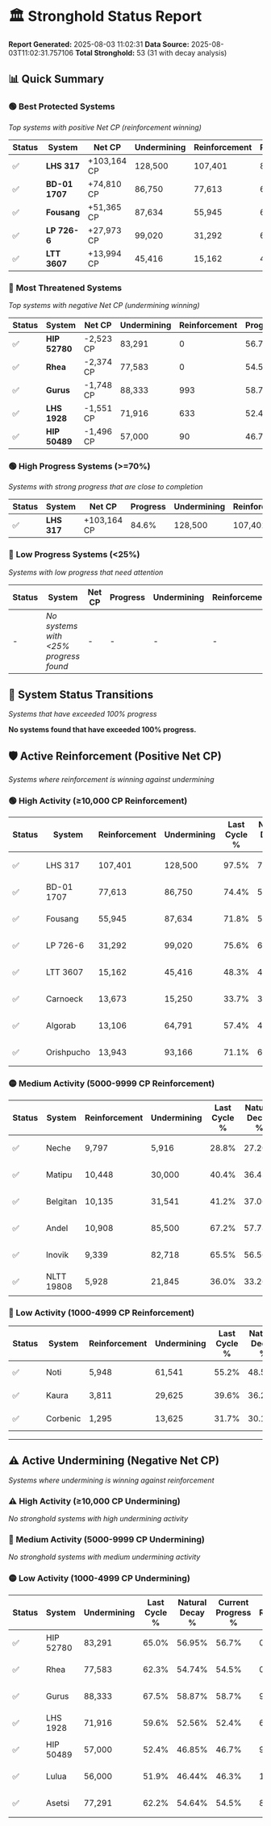 # 🏛️ Stronghold Status Report

**Report Generated:** 2025-08-03 11:02:31
**Data Source:** 2025-08-03T11:02:31.757106
**Total Stronghold:** 53 (31 with decay analysis)

## 📊 Quick Summary

### 🟢 **Best Protected Systems**
*Top systems with positive Net CP (reinforcement winning)*

| Status | System | Net CP | Undermining | Reinforcement | Progress |
|--------|--------|--------|-------------|---------------|----------|
| ✅ | **LHS 317** | +103,164 CP | 128,500 | 107,401 | 84.6% |
| ✅ | **BD-01 1707** | +74,810 CP | 86,750 | 77,613 | 65.7% |
| ✅ | **Fousang** | +51,365 CP | 87,634 | 55,945 | 63.0% |
| ✅ | **LP 726-6** | +27,973 CP | 99,020 | 31,292 | 65.7% |
| ✅ | **LTT 3607** | +13,994 CP | 45,416 | 15,162 | 43.8% |

### 🔴 **Most Threatened Systems**
*Top systems with negative Net CP (undermining winning)*

| Status | System | Net CP | Undermining | Reinforcement | Progress |
|--------|--------|--------|-------------|---------------|----------|
| ✅ | **HIP 52780** | -2,523 CP | 83,291 | 0 | 56.7% |
| ✅ | **Rhea** | -2,374 CP | 77,583 | 0 | 54.5% |
| ✅ | **Gurus** | -1,748 CP | 88,333 | 993 | 58.7% |
| ✅ | **LHS 1928** | -1,551 CP | 71,916 | 633 | 52.4% |
| ✅ | **HIP 50489** | -1,496 CP | 57,000 | 90 | 46.7% |

### 🟢 **High Progress Systems (>=70%)**
*Systems with strong progress that are close to completion*

| Status | System | Net CP | Progress | Undermining | Reinforcement |
|--------|--------|--------|----------|-------------|---------------|
| ✅ | **LHS 317** | +103,164 CP | 84.6% | 128,500 | 107,401 |

### 🔴 **Low Progress Systems (<25%)**
*Systems with low progress that need attention*

| Status | System | Net CP | Progress | Undermining | Reinforcement |
|--------|--------|--------|----------|-------------|---------------|
| - | *No systems with <25% progress found* | - | - | - | - |
## 🔄 System Status Transitions
*Systems that have exceeded 100% progress*

**No systems found that have exceeded 100% progress.**

## 🛡️ Active Reinforcement (Positive Net CP)
*Systems where reinforcement is winning against undermining*

### 🟢 High Activity (≥10,000 CP Reinforcement)

| Status | System | Reinforcement | Undermining | Last Cycle % | Natural Decay % | Current Progress % | Current CP | Net CP | Activity |
|--------|--------|---------------|-------------|--------------|-----------------|-------------------|------------|--------|----------|
| ✅ | LHS 317 | 107,401 | 128,500 | 97.5% | 74.28% | 84.6% | 846,000 | +103,164 | 🟢 High Reinforcement |
| ✅ | BD-01 1707 | 77,613 | 86,750 | 74.4% | 58.22% | 65.7% | 657,000 | +74,810 | 🟢 High Reinforcement |
| ✅ | Fousang | 55,945 | 87,634 | 71.8% | 57.86% | 63.0% | 630,000 | +51,365 | 🟢 High Reinforcement |
| ✅ | LP 726-6 | 31,292 | 99,020 | 75.6% | 62.90% | 65.7% | 657,000 | +27,973 | 🟢 High Reinforcement |
| ✅ | LTT 3607 | 15,162 | 45,416 | 48.3% | 42.40% | 43.8% | 437,999 | +13,994 | 🟢 High Reinforcement |
| ✅ | Carnoeck | 13,673 | 15,250 | 33.7% | 30.84% | 32.2% | 322,000 | +13,647 | 🟢 High Reinforcement |
| ✅ | Algorab | 13,106 | 64,791 | 57.4% | 49.79% | 50.9% | 509,000 | +11,106 | 🟢 High Reinforcement |
| ✅ | Orishpucho | 13,943 | 93,166 | 71.1% | 60.70% | 61.8% | 618,000 | +10,960 | 🟢 High Reinforcement |

### 🟡 Medium Activity (5000-9999 CP Reinforcement)

| Status | System | Reinforcement | Undermining | Last Cycle % | Natural Decay % | Current Progress % | Current CP | Net CP | Activity |
|--------|--------|---------------|-------------|--------------|-----------------|-------------------|------------|--------|----------|
| ✅ | Neche | 9,797 | 5,916 | 28.8% | 27.20% | 28.2% | 282,000 | +9,985 | 🟡 Medium Reinforcement |
| ✅ | Matipu | 10,448 | 30,000 | 40.4% | 36.43% | 37.4% | 374,000 | +9,710 | 🟡 Medium Reinforcement |
| ✅ | Belgitan | 10,135 | 31,541 | 41.2% | 37.06% | 38.0% | 380,000 | +9,431 | 🟡 Medium Reinforcement |
| ✅ | Andel | 10,908 | 85,500 | 67.2% | 57.78% | 58.6% | 586,000 | +8,242 | 🟡 Medium Reinforcement |
| ✅ | Inovik | 9,339 | 82,718 | 65.5% | 56.56% | 57.2% | 572,000 | +6,403 | 🟡 Medium Reinforcement |
| ✅ | NLTT 19808 | 5,928 | 21,845 | 36.0% | 33.26% | 33.8% | 337,999 | +5,393 | 🟡 Medium Reinforcement |

### 🔴 Low Activity (1000-4999 CP Reinforcement)

| Status | System | Reinforcement | Undermining | Last Cycle % | Natural Decay % | Current Progress % | Current CP | Net CP | Activity |
|--------|--------|---------------|-------------|--------------|-----------------|-------------------|------------|--------|----------|
| ✅ | Noti | 5,948 | 61,541 | 55.2% | 48.58% | 49.0% | 490,000 | +4,171 | 🔵 Low Reinforcement |
| ✅ | Kaura | 3,811 | 29,625 | 39.6% | 36.29% | 36.6% | 366,000 | +3,099 | 🔵 Low Reinforcement |
| ✅ | Corbenic | 1,295 | 13,625 | 31.7% | 30.18% | 30.3% | 303,000 | +1,239 | 🔵 Low Reinforcement |


---

## ⚠️ Active Undermining (Negative Net CP)
*Systems where undermining is winning against reinforcement*

### ⚠️ High Activity (≥10,000 CP Undermining)

*No stronghold systems with high undermining activity*

### 🔶 Medium Activity (5000-9999 CP Undermining)

*No stronghold systems with medium undermining activity*

### 🟡 Low Activity (1000-4999 CP Undermining)

| Status | System | Undermining | Last Cycle % | Natural Decay % | Current Progress % | Reinforcement | Current CP | Net CP | Activity |
|--------|--------|-------------|--------------|-----------------|-------------------|---------------|------------|--------|----------|
| ✅ | HIP 52780 | 83,291 | 65.0% | 56.95% | 56.7% | 0 | 567,000 | -2,523 | 🟡 Low Undermining |
| ✅ | Rhea | 77,583 | 62.3% | 54.74% | 54.5% | 0 | 545,000 | -2,374 | 🟡 Low Undermining |
| ✅ | Gurus | 88,333 | 67.5% | 58.87% | 58.7% | 993 | 587,000 | -1,748 | 🟡 Low Undermining |
| ✅ | LHS 1928 | 71,916 | 59.6% | 52.56% | 52.4% | 633 | 524,000 | -1,551 | 🟡 Low Undermining |
| ✅ | HIP 50489 | 57,000 | 52.4% | 46.85% | 46.7% | 90 | 467,000 | -1,496 | 🟡 Low Undermining |
| ✅ | Lulua | 56,000 | 51.9% | 46.44% | 46.3% | 154 | 462,999 | -1,448 | 🟡 Low Undermining |
| ✅ | Asetsi | 77,291 | 62.2% | 54.64% | 54.5% | 875 | 545,000 | -1,441 | 🟡 Low Undermining |
